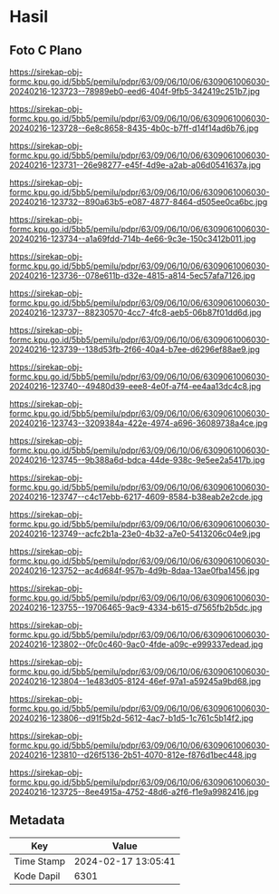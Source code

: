 # Hasil

## Foto C Plano

https://sirekap-obj-formc.kpu.go.id/5bb5/pemilu/pdpr/63/09/06/10/06/6309061006030-20240216-123723--78989eb0-eed6-404f-9fb5-342419c251b7.jpg

https://sirekap-obj-formc.kpu.go.id/5bb5/pemilu/pdpr/63/09/06/10/06/6309061006030-20240216-123728--6e8c8658-8435-4b0c-b7ff-d14f14ad6b76.jpg

https://sirekap-obj-formc.kpu.go.id/5bb5/pemilu/pdpr/63/09/06/10/06/6309061006030-20240216-123731--26e98277-e45f-4d9e-a2ab-a06d0541637a.jpg

https://sirekap-obj-formc.kpu.go.id/5bb5/pemilu/pdpr/63/09/06/10/06/6309061006030-20240216-123732--890a63b5-e087-4877-8464-d505ee0ca6bc.jpg

https://sirekap-obj-formc.kpu.go.id/5bb5/pemilu/pdpr/63/09/06/10/06/6309061006030-20240216-123734--a1a69fdd-714b-4e66-9c3e-150c3412b011.jpg

https://sirekap-obj-formc.kpu.go.id/5bb5/pemilu/pdpr/63/09/06/10/06/6309061006030-20240216-123736--078e611b-d32e-4815-a814-5ec57afa7126.jpg

https://sirekap-obj-formc.kpu.go.id/5bb5/pemilu/pdpr/63/09/06/10/06/6309061006030-20240216-123737--88230570-4cc7-4fc8-aeb5-06b87f01dd6d.jpg

https://sirekap-obj-formc.kpu.go.id/5bb5/pemilu/pdpr/63/09/06/10/06/6309061006030-20240216-123739--138d53fb-2f66-40a4-b7ee-d6296ef88ae9.jpg

https://sirekap-obj-formc.kpu.go.id/5bb5/pemilu/pdpr/63/09/06/10/06/6309061006030-20240216-123740--49480d39-eee8-4e0f-a7f4-ee4aa13dc4c8.jpg

https://sirekap-obj-formc.kpu.go.id/5bb5/pemilu/pdpr/63/09/06/10/06/6309061006030-20240216-123743--3209384a-422e-4974-a696-36089738a4ce.jpg

https://sirekap-obj-formc.kpu.go.id/5bb5/pemilu/pdpr/63/09/06/10/06/6309061006030-20240216-123745--9b388a6d-bdca-44de-938c-9e5ee2a5417b.jpg

https://sirekap-obj-formc.kpu.go.id/5bb5/pemilu/pdpr/63/09/06/10/06/6309061006030-20240216-123747--c4c17ebb-6217-4609-8584-b38eab2e2cde.jpg

https://sirekap-obj-formc.kpu.go.id/5bb5/pemilu/pdpr/63/09/06/10/06/6309061006030-20240216-123749--acfc2b1a-23e0-4b32-a7e0-5413206c04e9.jpg

https://sirekap-obj-formc.kpu.go.id/5bb5/pemilu/pdpr/63/09/06/10/06/6309061006030-20240216-123752--ac4d684f-957b-4d9b-8daa-13ae0fba1456.jpg

https://sirekap-obj-formc.kpu.go.id/5bb5/pemilu/pdpr/63/09/06/10/06/6309061006030-20240216-123755--19706465-9ac9-4334-b615-d7565fb2b5dc.jpg

https://sirekap-obj-formc.kpu.go.id/5bb5/pemilu/pdpr/63/09/06/10/06/6309061006030-20240216-123802--0fc0c460-9ac0-4fde-a09c-e999337edead.jpg

https://sirekap-obj-formc.kpu.go.id/5bb5/pemilu/pdpr/63/09/06/10/06/6309061006030-20240216-123804--1e483d05-8124-46ef-97a1-a59245a9bd68.jpg

https://sirekap-obj-formc.kpu.go.id/5bb5/pemilu/pdpr/63/09/06/10/06/6309061006030-20240216-123806--d91f5b2d-5612-4ac7-b1d5-1c761c5b14f2.jpg

https://sirekap-obj-formc.kpu.go.id/5bb5/pemilu/pdpr/63/09/06/10/06/6309061006030-20240216-123810--d26f5136-2b51-4070-812e-f876d1bec448.jpg

https://sirekap-obj-formc.kpu.go.id/5bb5/pemilu/pdpr/63/09/06/10/06/6309061006030-20240216-123725--8ee4915a-4752-48d6-a2f6-f1e9a9982416.jpg


## Metadata

| Key        | Value               |
| ---------- | ------------------- |
| Time Stamp | 2024-02-17 13:05:41 |
| Kode Dapil | 6301                |



